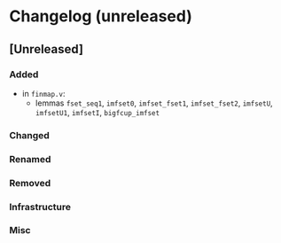 # Changelog (unreleased)

## [Unreleased]

### Added

- in `finmap.v`:
  + lemmas `fset_seq1`, `imfset0`, `imfset_fset1`, `imfset_fset2`, `imfsetU`,
    `imfsetU1`, `imfsetI`, `bigfcup_imfset`

### Changed

### Renamed

### Removed

### Infrastructure

### Misc
